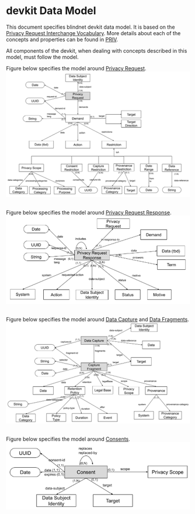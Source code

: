 # devkit Data Model

This document specifies blindnet devkit data model. It is based on the [Privacy Request Interchange Vocabulary][priv]. More details about each of the concepts and properties can be found in [PRIV][priv].

All components of the devkit, when dealing with concepts described in this model, must follow the model.

Figure below specifies the model around [Privacy Request][prreq].
<img src="./img/devkit_privacy_request.png">
<br><br>

Figure below specifies the model around [Privacy Request Response][prreqresp].
<img src="./img/devkit_priv_req_response.png">
<br><br>

Figure below specifies the model around [Data Capture][dc] and [Data Fragments][df].
<img src="./img/devkit_capture.png">
<br><br>

Figure below specifies the model around [Consents][consent].
<img src="./img/devkit_consent.png">
<br><br>

[priv]: https://github.com/blindnet-io/product-management/blob/devkit-schemas/refs/schemas/priv/RFC-PRIV.md
[prreq]: https://github.com/blindnet-io/product-management/blob/devkit-schemas/refs/schemas/priv/RFC-PRIV.md#privacy-request
[prreqresp]: https://github.com/blindnet-io/product-management/blob/devkit-schemas/refs/schemas/priv/RFC-PRIV.md#privacy-request-response
[dc]: https://github.com/blindnet-io/product-management/blob/devkit-schemas/refs/schemas/priv/RFC-PRIV.md#data-capture
[df]: https://github.com/blindnet-io/product-management/blob/devkit-schemas/refs/schemas/priv/RFC-PRIV.md#data-capture-fragments
[consent]: https://github.com/blindnet-io/product-management/blob/devkit-schemas/refs/schemas/priv/RFC-PRIV.md#consent
